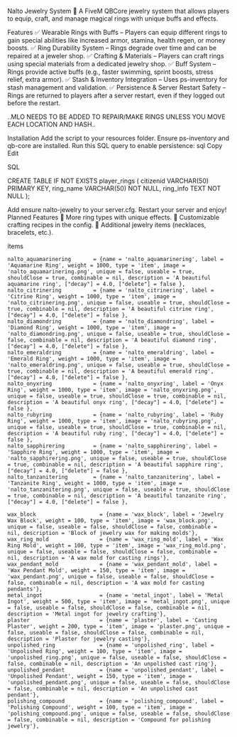 Nalto Jewelry System 💍
A FiveM QBCore jewelry system that allows players to equip, craft, and manage magical rings with unique buffs and effects.

Features
✅ Wearable Rings with Buffs – Players can equip different rings to gain special abilities like increased armor, stamina, health regen, or money boosts.
✅ Ring Durability System – Rings degrade over time and can be repaired at a jeweler shop.
✅ Crafting & Materials – Players can craft rings using special materials from a dedicated jewelry shop.
✅ Buff System – Rings provide active buffs (e.g., faster swimming, sprint boosts, stress relief, extra armor).
✅ Stash & Inventory Integration – Uses ps-inventory for stash management and validation.
✅ Persistence & Server Restart Safety – Rings are returned to players after a server restart, even if they logged out before the restart.


..MLO NEEDS TO BE ADDED TO REPAIR/MAKE RINGS UNLESS YOU MOVE EACH LOCATION AND HASH..



Installation
Add the script to your resources folder.
Ensure ps-inventory and qb-core are installed.
Run this SQL query to enable persistence:
sql
Copy
Edit





SQL

CREATE TABLE IF NOT EXISTS player_rings (
    citizenid VARCHAR(50) PRIMARY KEY,
    ring_name VARCHAR(50) NOT NULL,
    ring_info TEXT NOT NULL
);







Add ensure nalto-jewelry to your server.cfg.
Restart your server and enjoy!
Planned Features
🔹 More ring types with unique effects.
🔹 Customizable crafting recipes in the config.
🔹 Additional jewelry items (necklaces, bracelets, etc.).



items

    nalto_aquamarinering       = {name = 'nalto_aquamarinering', label = 'Aquamarine Ring', weight = 1000, type = 'item', image = 'nalto_aquamarinering.png', unique = false, useable = true, shouldClose = true, combinable = nil, description = 'A beautiful aquamarine ring', ["decay"] = 4.0, ["delete"] = false },
    nalto_citrinering          = {name = 'nalto_citrinering', label = 'Citrine Ring', weight = 1000, type = 'item', image = 'nalto_citrinering.png', unique = false, useable = true, shouldClose = true, combinable = nil, description = 'A beautiful citrine ring', ["decay"] = 4.0, ["delete"] = false },
    nalto_diamondring          = {name = 'nalto_diamondring', label = 'Diamond Ring', weight = 1000, type = 'item', image = 'nalto_diamondring.png', unique = false, useable = true, shouldClose = false, combinable = nil, description = 'A beautiful diamond ring', ["decay"] = 4.0, ["delete"] = false },
    nalto_emeraldring          = {name = 'nalto_emeraldring', label = 'Emerald Ring', weight = 1000, type = 'item', image = 'nalto_emeraldring.png', unique = false, useable = true, shouldClose = true, combinable = nil, description = 'A beautiful emerald ring', ["decay"] = 4.0, ["delete"] = false },
    nalto_onyxring             = {name = 'nalto_onyxring', label = 'Onyx Ring', weight = 1000, type = 'item', image = 'nalto_onyxring.png', unique = false, useable = true, shouldClose = true, combinable = nil, description = 'A beautiful onyx ring', ["decay"] = 4.0, ["delete"] = false },
    nalto_rubyring             = {name = 'nalto_rubyring', label = 'Ruby Ring', weight = 1000, type = 'item', image = 'nalto_rubyring.png', unique = false, useable = true, shouldClose = true, combinable = nil, description = 'A beautiful ruby ring', ["decay"] = 4.0, ["delete"] = false },
    nalto_sapphirering         = {name = 'nalto_sapphirering', label = 'Sapphire Ring', weight = 1000, type = 'item', image = 'nalto_sapphirering.png', unique = false, useable = true, shouldClose = true, combinable = nil, description = 'A beautiful sapphire ring', ["decay"] = 4.0, ["delete"] = false },
    nalto_tanzanitering        = {name = 'nalto_tanzanitering', label = 'Tanzanite Ring', weight = 1000, type = 'item', image = 'nalto_tanzanitering.png', unique = false, useable = true, shouldClose = true, combinable = nil, description = 'A beautiful tanzanite ring', ["decay"] = 4.0, ["delete"] = false },

    wax_block                    = {name = 'wax_block', label = 'Jewelry Wax Block', weight = 100, type = 'item', image = 'wax_block.png', unique = false, useable = false, shouldClose = false, combinable = nil, description = 'Block of jewelry wax for making molds'},
    wax_ring_mold                = {name = 'wax_ring_mold', label = 'Wax Ring Mold', weight = 100, type = 'item', image = 'wax_ring_mold.png', unique = false, useable = false, shouldClose = false, combinable = nil, description = 'A wax mold for casting rings'},
    wax_pendant_mold             = {name = 'wax_pendant_mold', label = 'Wax Pendant Mold', weight = 150, type = 'item', image = 'wax_pendant.png', unique = false, useable = false, shouldClose = false, combinable = nil, description = 'A wax mold for casting pendants'},
    metal_ingot                  = {name = 'metal_ingot', label = 'Metal Ingot', weight = 500, type = 'item', image = 'metal_ingot.png', unique = false, useable = false, shouldClose = false, combinable = nil, description = 'Metal ingot for jewelry crafting'},
    plaster                      = {name = 'plaster', label = 'Casting Plaster', weight = 200, type = 'item', image = 'plaster.png', unique = false, useable = false, shouldClose = false, combinable = nil, description = 'Plaster for jewelry casting'},
    unpolished_ring              = {name = 'unpolished_ring', label = 'Unpolished Ring', weight = 100, type = 'item', image = 'unpolished_ring.png', unique = false, useable = false, shouldClose = false, combinable = nil, description = 'An unpolished cast ring'},
    unpolished_pendant           = {name = 'unpolished_pendant', label = 'Unpolished Pendant', weight = 150, type = 'item', image = 'unpolished_pendant.png', unique = false, useable = false, shouldClose = false, combinable = nil, description = 'An unpolished cast pendant'},
    polishing_compound           = {name = 'polishing_compound', label = 'Polishing Compound', weight = 100, type = 'item', image = 'polishing_compound.png', unique = false, useable = false, shouldClose = false, combinable = nil, description = 'Compound for polishing jewelry'},

    






